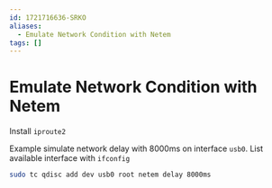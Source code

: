 ```yaml
---
id: 1721716636-SRKO
aliases:
  - Emulate Network Condition with Netem
tags: []
---
```


# Emulate Network Condition with Netem

Install `iproute2`

Example simulate network delay with 8000ms on interface `usb0`. List available interface with `ifconfig`

```bash
sudo tc qdisc add dev usb0 root netem delay 8000ms
```
